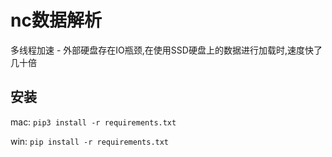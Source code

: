 # nc数据解析

多线程加速
    - 外部硬盘存在IO瓶颈,在使用SSD硬盘上的数据进行加载时,速度快了几十倍

## 安装

mac:
`pip3 install -r requirements.txt`

win:
`pip install -r requirements.txt`